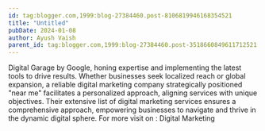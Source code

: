 ```yaml
---
id: tag:blogger.com,1999:blog-27384460.post-8106819946168354521
title: "Untitled"
pubDate: 2024-01-08
author: Ayush Vaish
parent_id: tag:blogger.com,1999:blog-27384460.post-3518660849611712521
---
```


Digital Garage by Google, honing expertise and implementing the latest tools to drive results. Whether businesses seek localized reach or global expansion, a reliable digital marketing company strategically positioned "near me" facilitates a personalized approach, aligning services with unique objectives. Their extensive list of digital marketing services ensures a comprehensive approach, empowering businesses to navigate and thrive in the dynamic digital sphere.
For more visit on : Digital Marketing